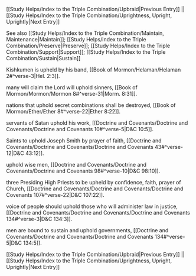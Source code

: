 [[Study Helps/Index to the Triple Combination/Upbraid|Previous Entry]]  ||  [[Study Helps/Index to the Triple Combination/Uprightness, Upright, Uprightly|Next Entry]]

 See also [[Study Helps/Index to the Triple Combination/Maintain, Maintenance|Maintain]]; [[Study Helps/Index to the Triple Combination/Preserve|Preserve]]; [[Study Helps/Index to the Triple Combination/Support|Support]]; [[Study Helps/Index to the Triple Combination/Sustain|Sustain]]

 Kishkumen is upheld by his band, [[Book of Mormon/Helaman/Helaman 2#^verse-3|Hel. 2:3]].

 many will claim the Lord will uphold sinners, [[Book of Mormon/Mormon/Mormon 8#^verse-31|Morm. 8:31]].

 nations that uphold secret combinations shall be destroyed, [[Book of Mormon/Ether/Ether 8#^verse-22|Ether 8:22]].

 servants of Satan uphold his work, [[Doctrine and Covenants/Doctrine and Covenants/Doctrine and Covenants 10#^verse-5|D&C 10:5]].

 Saints to uphold Joseph Smith by prayer of faith, [[Doctrine and Covenants/Doctrine and Covenants/Doctrine and Covenants 43#^verse-12|D&C 43:12]].

 uphold wise men, [[Doctrine and Covenants/Doctrine and Covenants/Doctrine and Covenants 98#^verse-10|D&C 98:10]].

 three Presiding High Priests to be upheld by confidence, faith, prayer of Church, [[Doctrine and Covenants/Doctrine and Covenants/Doctrine and Covenants 107#^verse-22|D&C 107:22]].

 voice of people should uphold those who will administer law in justice, [[Doctrine and Covenants/Doctrine and Covenants/Doctrine and Covenants 134#^verse-3|D&C 134:3]].

 men are bound to sustain and uphold governments, [[Doctrine and Covenants/Doctrine and Covenants/Doctrine and Covenants 134#^verse-5|D&C 134:5]].

[[Study Helps/Index to the Triple Combination/Upbraid|Previous Entry]]  ||  [[Study Helps/Index to the Triple Combination/Uprightness, Upright, Uprightly|Next Entry]]